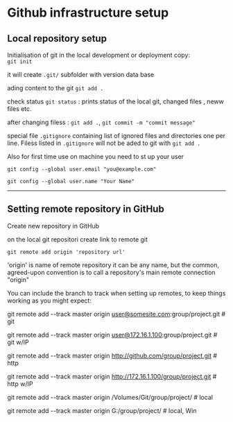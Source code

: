 # Github infrastructure setup
## Local repository setup

Initialisation of git in the local development or deployment copy:<br />
`git init`

it will create `.git/` subfolder with version data base

ading content to the git `git add .`

check status `git status` : prints status of the local git, changed files , neww files etc.

after changing filess : `git add .`, `git commit -m "commit message"`

special file `.gitignore` containing list of ignored files and directories one per line. Filess listed in `.gitignore` will not be aded to git with `git add .`  

Also for first time use on machine you need to st up your user

  `git config --global user.email "you@example.com"`
  
  `git config --global user.name "Your Name"`

----

## Setting remote repository in GitHub

Create new repository in GitHub 

on the local git repositori create link to remote git 

`git remote add origin 'repository url'` 

'origin' is name of remote repository it can be any name, but the common, agreed-upon convention is to call a repository's main remote connection "origin" 

You can include the branch to track when setting up remotes, to keep things working as you might expect:

git remote add --track master origin user@somesite.com:group/project.git   # git

git remote add --track master origin user@172.16.1.100:group/project.git   # git w/IP

git remote add --track master origin http://github.com/group/project.git   # http

git remote add --track master origin http://172.16.1.100/group/project.git # http w/IP

git remote add --track master origin /Volumes/Git/group/project/           # local

git remote add --track master origin G:/group/project/                     # local, Win


